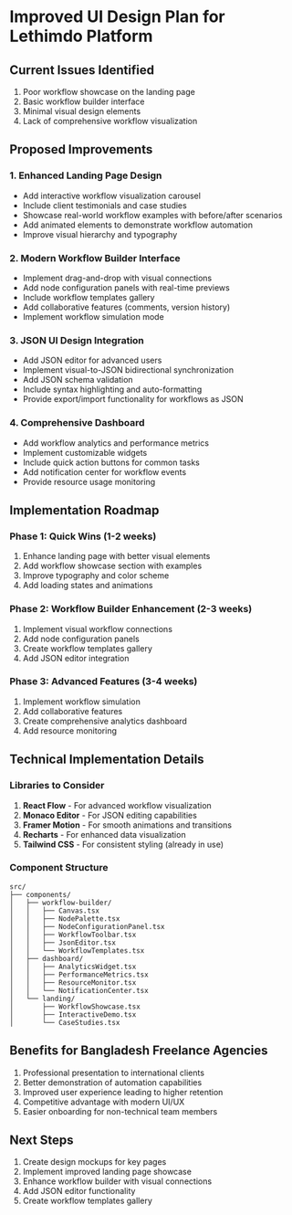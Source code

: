 # Improved UI Design Plan for Lethimdo Platform

## Current Issues Identified
1. Poor workflow showcase on the landing page
2. Basic workflow builder interface
3. Minimal visual design elements
4. Lack of comprehensive workflow visualization

## Proposed Improvements

### 1. Enhanced Landing Page Design
- Add interactive workflow visualization carousel
- Include client testimonials and case studies
- Showcase real-world workflow examples with before/after scenarios
- Add animated elements to demonstrate workflow automation
- Improve visual hierarchy and typography

### 2. Modern Workflow Builder Interface
- Implement drag-and-drop with visual connections
- Add node configuration panels with real-time previews
- Include workflow templates gallery
- Add collaborative features (comments, version history)
- Implement workflow simulation mode

### 3. JSON UI Design Integration
- Add JSON editor for advanced users
- Implement visual-to-JSON bidirectional synchronization
- Add JSON schema validation
- Include syntax highlighting and auto-formatting
- Provide export/import functionality for workflows as JSON

### 4. Comprehensive Dashboard
- Add workflow analytics and performance metrics
- Implement customizable widgets
- Include quick action buttons for common tasks
- Add notification center for workflow events
- Provide resource usage monitoring

## Implementation Roadmap

### Phase 1: Quick Wins (1-2 weeks)
1. Enhance landing page with better visual elements
2. Add workflow showcase section with examples
3. Improve typography and color scheme
4. Add loading states and animations

### Phase 2: Workflow Builder Enhancement (2-3 weeks)
1. Implement visual workflow connections
2. Add node configuration panels
3. Create workflow templates gallery
4. Add JSON editor integration

### Phase 3: Advanced Features (3-4 weeks)
1. Implement workflow simulation
2. Add collaborative features
3. Create comprehensive analytics dashboard
4. Add resource monitoring

## Technical Implementation Details

### Libraries to Consider
1. **React Flow** - For advanced workflow visualization
2. **Monaco Editor** - For JSON editing capabilities
3. **Framer Motion** - For smooth animations and transitions
4. **Recharts** - For enhanced data visualization
5. **Tailwind CSS** - For consistent styling (already in use)

### Component Structure
```
src/
├── components/
│   ├── workflow-builder/
│   │   ├── Canvas.tsx
│   │   ├── NodePalette.tsx
│   │   ├── NodeConfigurationPanel.tsx
│   │   ├── WorkflowToolbar.tsx
│   │   ├── JsonEditor.tsx
│   │   └── WorkflowTemplates.tsx
│   ├── dashboard/
│   │   ├── AnalyticsWidget.tsx
│   │   ├── PerformanceMetrics.tsx
│   │   ├── ResourceMonitor.tsx
│   │   └── NotificationCenter.tsx
│   └── landing/
│       ├── WorkflowShowcase.tsx
│       ├── InteractiveDemo.tsx
│       └── CaseStudies.tsx
```

## Benefits for Bangladesh Freelance Agencies
1. Professional presentation to international clients
2. Better demonstration of automation capabilities
3. Improved user experience leading to higher retention
4. Competitive advantage with modern UI/UX
5. Easier onboarding for non-technical team members

## Next Steps
1. Create design mockups for key pages
2. Implement improved landing page showcase
3. Enhance workflow builder with visual connections
4. Add JSON editor functionality
5. Create workflow templates gallery
